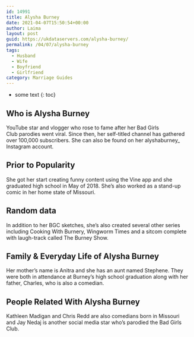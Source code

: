 ```yaml
---
id: 14991
title: Alysha Burney
date: 2021-04-07T15:50:54+00:00
author: Laima
layout: post
guid: https://ukdataservers.com/alysha-burney/
permalink: /04/07/alysha-burney
tags:
  - Husband
  - Wife
  - Boyfriend
  - Girlfriend
category: Marriage Guides
---
```


* some text
{: toc}


## Who is Alysha Burney
                  
                  
                  
YouTube star and vlogger who rose to fame after her Bad Girls Club parodies went viral. Since then, her self-titled channel has gathered over 100,000 subscribers. She can also be found on her alyshaburney_ Instagram account.  
                  
              
            
              
            
                
                
                
## Prior to Popularity
                  
                  
                  
She got her start creating funny content using the Vine app and she graduated high school in May of 2018. She&#8217;s also worked as a stand-up comic in her home state of Missouri.
                  
              
            
              
            
                
                
                
## Random data
                  
                  
                  
In addition to her BGC sketches, she&#8217;s also created several other series including Cooking With Burnery, Wingworm Times and a sitcom complete with laugh-track called The Burney Show.
                  
              
            
              
            
                
                
                
## Family & Everyday Life of Alysha Burney
                  
                  
                  
Her mother&#8217;s name is Anitra and she has an aunt named Stephene. They were both in attendance at Burney&#8217;s high school graduation along with her father, Charles, who is also a comedian. 
                  
              
            
              
            
                
                
                
## People Related With Alysha Burney
                  
                  
                  
Kathleen Madigan and Chris Redd are also comedians born in Missouri and Jay Nedaj is another social media star who&#8217;s parodied the Bad Girls Club.
                  
              
            
              
            
                
              
            
              
              
            
            
              
            
          
          
          